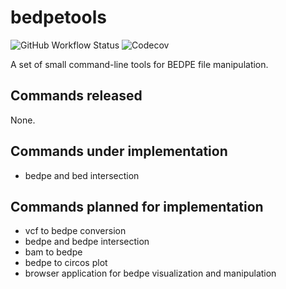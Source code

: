 # bedpetools
![GitHub Workflow Status](https://img.shields.io/github/workflow/status/dermasugita/bedpetools/ci)
![Codecov](https://img.shields.io/codecov/c/github/dermasugita/bedpetools)

A set of small command-line tools for BEDPE file manipulation.

## Commands released
None.

## Commands under implementation
- bedpe and bed intersection

## Commands planned for implementation
- vcf to bedpe conversion
- bedpe and bedpe intersection
- bam to bedpe
- bedpe to circos plot
- browser application for bedpe visualization and manipulation